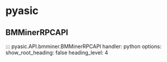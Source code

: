 # pyasic
## BMMinerRPCAPI
::: pyasic.API.bmminer.BMMinerRPCAPI
    handler: python
    options:
        show_root_heading: false
        heading_level: 4
